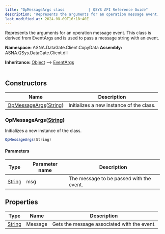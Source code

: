 ```yaml
---
title: "OpMessageArgs class           | QSYS API Reference Guide"
description: "Represents the arguments for an operation message event. This class is derived from EventArgs and is used to pass a message string with an event. "
last_modified_at: 2024-08-09T16:18:40Z
---
```


Represents the arguments for an operation message event.
This class is derived from EventArgs and is used to pass a message string with an event.

**Namespace:** ASNA.DataGate.Client.CopyData
**Assembly:** ASNA.QSys.DataGate.Client.dll

**Inheritance:** [Object](https://docs.microsoft.com/en-us/dotnet/api/system.object) --> [EventArgs](https://learn.microsoft.com/en-us/dotnet/api/system.eventargs?view=net-8.0)
<br>
<br>

## Constructors

| Name | Description |
| --- | --- |
| [OpMessageArgs](#opmessageargsstring)([String](https://docs.microsoft.com/en-us/dotnet/api/system.string)) | Initializes a new instance of the  class.

### OpMessageArgs([String](https://docs.microsoft.com/en-us/dotnet/api/system.string))

Initializes a new instance of the  class.

```cs
OpMessageArgs(String)
```

#### Parameters

| Type | Parameter name | Description
| --- | --- | ---
| [String](https://docs.microsoft.com/en-us/dotnet/api/system.string) | msg | The message to be passed with the event.

## Properties

| Type | Name | Description
| --- | --- | --- 
| [String](https://learn.microsoft.com/en-us/dotnet/api/system.string?view=net-8.0) | Message | Gets the message associated with the event. |
